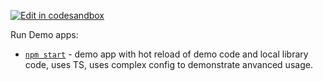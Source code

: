 [![Edit in codesandbox](https://codesandbox.io/static/img/play-codesandbox.svg)](https://codesandbox.io/p/devbox/react-query-builder-antd-input-slcrn5)


Run Demo apps:
- [`npm start`](/examples) - demo app with hot reload of demo code and local library code, uses TS, uses complex config to demonstrate anvanced usage.